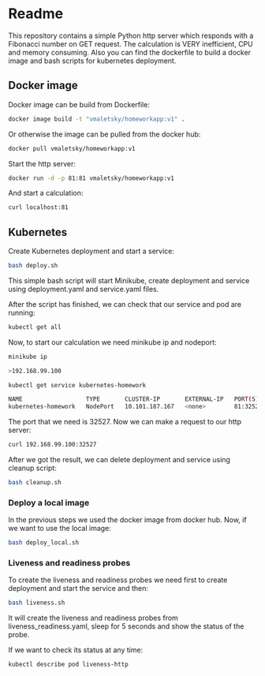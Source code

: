 # Readme

This repository contains a simple Python http server which responds with a Fibonacci number on GET request. 
The calculation is VERY inefficient, CPU and memory consuming. Also you can find the dockerfile to build a docker image and bash scripts for kubernetes deployment.

## Docker image

Docker image can be build from Dockerfile:

```bash
docker image build -t "vmaletsky/homeworkapp:v1" .
```

Or otherwise the image can be pulled from the docker hub:

```bash
docker pull vmaletsky/homeworkapp:v1
```

Start the http server:

```bash
docker run -d -p 81:81 vmaletsky/homeworkapp:v1
```

And start a calculation:

```bash
curl localhost:81
```

## Kubernetes

Create Kubernetes deployment and start a service:

```bash
bash deploy.sh
```

This simple bash script will start Minikube, create deployment and service using 
deployment.yaml and service.yaml files.

After the script has finished, we can check that our service and pod are running:

```bash
kubectl get all
```

Now, to start our calculation we need minikube ip and nodeport:
```bash
minikube ip

>192.168.99.100
```


```bash
kubectl get service kubernetes-homework

NAME                  TYPE       CLUSTER-IP       EXTERNAL-IP   PORT(S)        AGE
kubernetes-homework   NodePort   10.101.187.167   <none>        81:32527/TCP   2m
```

The port that we need is 32527. Now we can make a request to our http server:

```bash
curl 192.168.99.100:32527
```

After we got the result, we can delete deployment and service using cleanup script:

```bash
bash cleanup.sh
```


### Deploy a local image

In the previous steps we used the docker image from docker hub. Now, 
if we want to use the local image:

```bash
bash deploy_local.sh
```

### Liveness and readiness probes

To create the liveness and readiness probes we need first to create deployment 
and start the service and then:

```bash
bash liveness.sh
```

It will create the liveness and readiness probes from liveness_readiness.yaml, sleep for 
5 seconds and show the status of the probe.

If we want to check its status at any time:

```bash
kubectl describe pod liveness-http
```